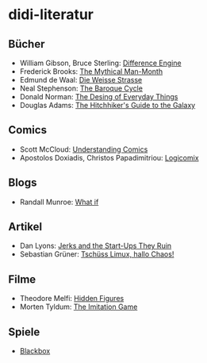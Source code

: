 # didi-literatur  

## Bücher
* William Gibson, Bruce Sterling: [Difference Engine](https://en.wikipedia.org/wiki/Difference_engine)
* Frederick Brooks: [The Mythical Man-Month](https://en.wikipedia.org/wiki/The_Mythical_Man-Month)
* Edmund de Waal: [Die Weisse Strasse](http://www.thewhiteroadbook.com/)
* Neal Stephenson: [The Baroque Cycle](https://en.wikipedia.org/wiki/The_Baroque_Cycle)
* Donald Norman: [The Desing of Everyday Things ](https://en.wikipedia.org/wiki/The_Design_of_Everyday_Things)
* Douglas Adams: [The Hitchhiker's Guide to the Galaxy](https://en.wikipedia.org/wiki/The_Hitchhiker%27s_Guide_to_the_Galaxy)

## Comics
* Scott McCloud: [Understanding Comics](https://en.wikipedia.org/wiki/Understanding_Comics)
* Apostolos Doxiadis, Christos Papadimitriou: [Logicomix](https://en.wikipedia.org/wiki/Logicomix)

## Blogs
* Randall Munroe: [What if](https://what-if.xkcd.com/)

## Artikel
* Dan Lyons: [Jerks and the Start-Ups They Ruin](https://www.nytimes.com/2017/04/01/opinion/sunday/jerks-and-the-start-ups-they-ruin.html)
* Sebastian Grüner: [Tschüss Limux, hallo Chaos!](https://www.golem.de/news/muenchen-tschuess-limux-hallo-chaos-1711-131292.html)

## Filme
* Theodore Melfi: [Hidden Figures](http://www.imdb.com/title/tt4846340/)
* Morten Tyldum: [The Imitation Game](http://www.imdb.com/title/tt2084970/)

## Spiele
* [Blackbox](http://blackboxpuzzles.com/)
